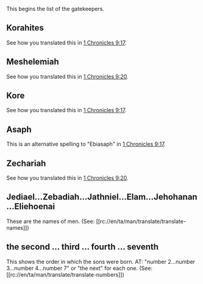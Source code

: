 This begins the list of the gatekeepers.

## Korahites ##

See how you translated this in [1 Chronicles 9:17](../09/17.md).

## Meshelemiah ##

See how you translated this in [1 Chronicles 9:20](../09/20.md).

## Kore ##

See how you translated this in [1 Chronicles 9:17](../09/17.md).

## Asaph ##

This is an alternative spelling to "Ebiasaph" in [1 Chronicles 9:17](../09/17.md).

## Zechariah ##

See how you translated this in [1 Chronicles 9:20](../09/20.md).

## Jediael...Zebadiah...Jathniel...Elam...Jehohanan...Eliehoenai ##

These are the names of men.  (See: [[rc://en/ta/man/translate/translate-names]])

## the second … third … fourth … seventh ##

This shows the order in which the sons were born. AT: "number 2...number 3...number 4...number 7" or "the next" for each one.  (See: [[rc://en/ta/man/translate/translate-numbers]])